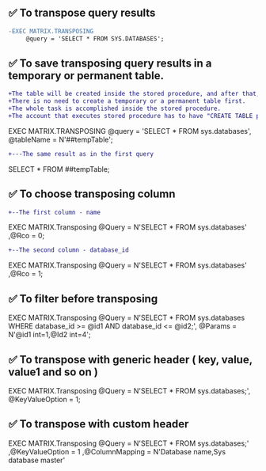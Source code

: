 ## :white_check_mark: To transpose query results 

```diff
-EXEC MATRIX.TRANSPOSING
     @query = 'SELECT * FROM SYS.DATABASES';
```

## :white_check_mark: To save transposing query results in a temporary or permanent table.
```diff
+The table will be created inside the stored procedure, and after that, you have to drop the table manually. 
+There is no need to create a temporary or a permanent table first. 
+The whole task is accomplished inside the stored procedure. 
+The account that executes stored procedure has to have "CREATE TABLE permission."
```
EXEC MATRIX.TRANSPOSING
     @query = 'SELECT * FROM sys.databases',
     @tableName = N'##tempTable';
     
```diff
+---The same result as in the first query
```
    


SELECT *
FROM ##tempTable;

## :white_check_mark: To choose transposing column

```diff
+--The first column - name
```

EXEC MATRIX.Transposing @Query = N'SELECT * FROM sys.databases'
				   ,@Rco = 0;
```diff				   
+--The second column - database_id
```
EXEC MATRIX.Transposing @Query = N'SELECT * FROM sys.databases'
				   ,@Rco = 1;


## :white_check_mark: To filter before transposing

EXEC MATRIX.Transposing
     @Query = N'SELECT * FROM sys.databases WHERE database_id >= @id1 AND database_id <= @id2;',
     @Params = N'@id1 int=1,@Id2 int=4';

## :white_check_mark: To transpose with generic header ( key, value, value1 and so on )

EXEC MATRIX.Transposing
     @Query = N'SELECT * FROM sys.databases;',
     @KeyValueOption = 1;


## :white_check_mark: To transpose with custom header

EXEC MATRIX.Transposing @Query = N'SELECT * FROM sys.databases;'
					  ,@KeyValueOption = 1
					  ,@ColumnMapping = N'Database name,Sys database master'

